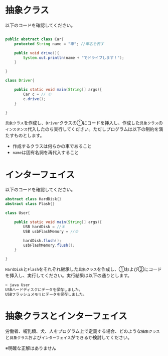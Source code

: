 # 抽象クラス
以下のコードを確認してください。

```java

public abstract class Car{
	protected String name = "車"; //車名を表す

	public void drive(){
		System.out.println(name + "でドライブします！");
	}

}
```

```java
class Driver{

	public static void main(String[] args){
		Car c = // ①
		c.drive();
	}

}
```

`具象クラス`を作成し、`Driver`クラスの①にコードを挿入し、作成した`具象クラス`の`インスタンス`代入したのち実行してください。ただしプログラムは以下の制約を満たすものとします。

* 作成するクラスは何らかの車であること
* `name`は固有名詞を再代入すること


# インターフェイス
以下のコードを確認してください。

```java
abstract class HardDisk{}
abstract class Flash{}

class User{

	public static void main(String[] args){
		USB hardDisk = //①
		USB usbFlashMemory = //②

		hardDisk.flush();
		usbFlashMemory.flush();
	}

}
```

`HardDisk`と`Flash`をそれぞれ継承した`具象クラス`を作成し、①および②にコードを挿入し、実行してください。実行結果は以下の通りとします。

```bash
> java User
USBハードディスクにデータを保存しました。
USBフラッシュメモリにデータを保存しました。
```

# 抽象クラスとインターフェイス
労働者、哺乳類、犬、人をプログラム上で定義する場合、どのような`抽象クラス`と`具象クラス`および`インターフェイス`ができるか検討してください。

※明確な正解はありません
